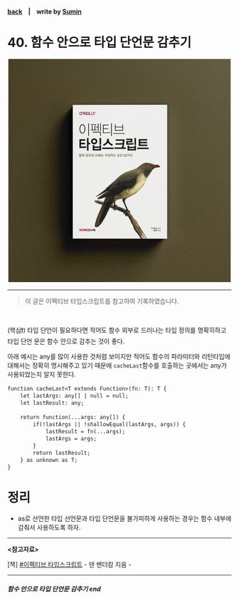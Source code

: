 #### [back](../../README.md) &nbsp;&nbsp; | &nbsp;&nbsp; write by [Sumin][sumin]

# 40. 함수 안으로 타입 단언문 감추기

<p align="center" style="width:500px; margin: 0 auto">
    <img src="../../image/main.png">
</p>

---

> 이 글은 이펙티브 타입스크립트를 참고하여 기록하였습니다.

<br>

(핵심❗️) 타입 단언이 필요하다면 적어도 함수 외부로 드러나는 타입 정의를 명확히하고 타입 단언 문은 함수 안으로 감추는 것이 좋다.

아래 예시는 any를 많이 사용한 것처럼 보이지만 적어도 함수의 파라미터와 리턴타입에 대해서는 정확히 명시해주고 있기 때문에 `cacheLast`함수를 호출하는 곳에서는 any가 사용되었는지 알지 못한다.

```tsx
function cacheLast<T extends Function>(fn: T): T {
    let lastArgs: any[] | null = null;
    let lastResult: any;

    return function(...args: any[]) {
        if(!lastArgs || !shallowEqual(lastArgs, args)) {
            lastResult = fn(...args);
            lastArgs = args;
        }
        return lastResult;
    } as unknown as T;
}
```

# 정리

- as로 선언한 타입 선언문과 타입 단언문을 불가피하게 사용하는 경우는 함수 내부에 감춰서 사용하도록 하자.

---

<strong><참고자료></strong>

[책] [#이펙티브 타입스크립트][effective-typescript] - 댄 밴더캄 지음 -

---

##### 함수 안으로 타입 단언문 감추기 end

[effective-typescript]: https://www.aladin.co.kr/shop/wproduct.aspx?ItemId=273193135&start=slayer
[sangcho]: https://github.com/SangchoKim
[taeHyen]: https://github.com/Tap-Kim
[kangHyen]: https://github.com/NacreousCloud
[sumin]: https://github.com/ttumzzi